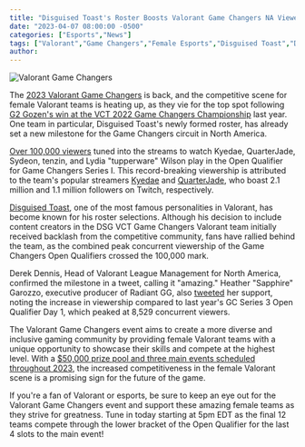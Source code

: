```yaml
---
title: "Disguised Toast's Roster Boosts Valorant Game Changers NA Viewership, Sets New Record"
date: "2023-04-07 08:00:00 -0500"
categories: ["Esports","News"]
tags: ["Valorant","Game Changers","Female Esports","Disguised Toast","DSG Team","Open Qualifiers","Esports Viewership","Kyedae","QuarterJade","Competitive Gaming","Esports Milestone","Esports Record","Twitch Streaming"]
author:
---
```


![Valorant Game Changers](/2023-04-07-Disguised-Toasts-Roster-Boosts-Valorant-Game-Changers-NA-Viewership-Sets-New-Record.png)

The [2023 Valorant Game Changers](https://valorantesports.com/news/announcing-the-vct23-game-changers-championship/) is back, and the competitive scene for female Valorant teams is heating up, as they vie for the top spot following [G2 Gozen's win at the VCT 2022 Game Changers Championship](https://liquipedia.net/valorant/VCT/2022/Game_Changers_Championship) last year. One team in particular, Disguised Toast's newly formed roster, has already set a new milestone for the Game Changers circuit in North America.

[Over 100,000 viewers](https://escharts.com/tournaments/valorant/vct-2023-game-changers-north-america-series-s1-open-qualifier-valorant) tuned into the streams to watch Kyedae, QuarterJade, Sydeon, tenzin, and Lydia "tupperware" Wilson play in the Open Qualifier for Game Changers Series I. This record-breaking viewership is attributed to the team's popular streamers [Kyedae](https://www.twitch.tv/kyedae) and [QuarterJade](https://www.twitch.tv/quarterjade), who boast 2.1 million and 1.1 million followers on Twitch, respectively.

[Disguised Toast](https://www.twitch.tv/disguisedtoast), one of the most famous personalities in Valorant, has become known for his roster selections. Although his decision to include content creators in the DSG VCT Game Changers Valorant team initially received backlash from the competitive community, fans have rallied behind the team, as the combined peak concurrent viewership of the Game Changers Open Qualifiers crossed the 100,000 mark.

Derek Dennis, Head of Valorant League Management for North America, confirmed the milestone in a tweet, calling it "amazing." Heather "Sapphire" Garozzo, executive producer of Radiant GG, also [tweeted](https://twitter.com/sapphiReGG/status/1643363709237227520) her support, noting the increase in viewership compared to last year's GC Series 3 Open Qualifier Day 1, which peaked at 8,529 concurrent viewers.

The Valorant Game Changers event aims to create a more diverse and inclusive gaming community by providing female Valorant teams with a unique opportunity to showcase their skills and compete at the highest level. With a [$50,000 prize pool and three main events scheduled throughout 2023](https://liquipedia.net/valorant/VCT/2023/Game_Changers/North_America/Series_1), the increased competitiveness in the female Valorant scene is a promising sign for the future of the game.

If you're a fan of Valorant or esports, be sure to keep an eye out for the Valorant Game Changers event and support these amazing female teams as they strive for greatness. Tune in today starting at 5pm EDT as the final 12 teams compete through the lower bracket of the Open Qualifier for the last 4 slots to the main event!